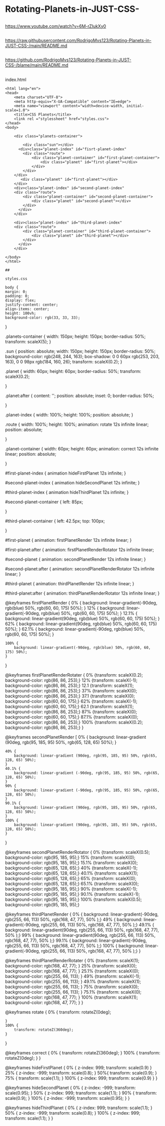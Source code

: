 # Rotating-Planets-in-JUST-CSS-

##

https://www.youtube.com/watch?v=6M-rZIukXy0

##

https://raw.githubusercontent.com/RodrigoMvs123/Rotating-Planets-in-JUST-CSS-/main/README.md

##

https://github.com/RodrigoMvs123/Rotating-Planets-in-JUST-CSS-/blame/main/README.md

##
index.html 
<!DOCTYPE html>
    <html lang="en">
    <head>
        <meta charset="UTF-8">
        <meta http-equiv="X-UA-Compatible" content="IE=edge">
        <meta name="viewport" content="width=device-width, initial-scale=1.0">
        <title>CSS Planets</title>
        <link rel ="stylessheet" href="styles.css">
    </head>
    <body>
        
        <div class="planets-container">

            <div class="sun"></div>
          <div>class="planet-index" id="fisrt-planet-index"
            <div class="route">
                <div class="planet-container" id="first-planet-container">
                    <div class="planet" id="first-planet"></div>    
                </div>
            </div>
        </div>
           <div class="planet" id="first-planet"></div>
        </div>
        <div>class="planet-index" id="second-planet-index"
        <div class="route">
            <div class="planet-container" id="second-planet-container">
                <div class="planet" id="second-planet"></div>  
            </div>  
          </div>
        </div>
        
        <div>class="planet-index" id="third-planet-index"
        <div class="route">
            <div class="planet-container" id="third-planet-container">
                <div class="planet" id="third-planet"></div>
            </div>
          </div>
        </div>
        
    </body>
    </html>
    
    ##
    
    styles.css
    
    body {
    margin: 0;
    padding: 0;
    display: flex;
    justify-content: center;
    align-items: center;
    height: 100vh;
    background-color: rgb(33, 33, 33);
}

.planets-container {
     width: 150px;
     height: 150px;
     border-radius: 50%;
     transform: scaleX(5);
}

.sun {
    position: absolute;
    width: 150px;
    height: 150px;
    border-radius: 50%;
    background-color: rgb(248, 244, 163);
    box-shadow: 0 0 60px rgb(253, 203, 163), 0 0 98px rgb(184, 160, 26);
    transform: scaleX(0.2);
}

.planet {
    width: 60px;
    height: 60px;
    border-radius: 50%;
    transform: scaleX(0.2);

}

.planet:after {
    content: '';
    position: absolute;
    inset: 0;
    border-radius: 50%;

}


.planet-index {
    width: 100%;
    height: 100%;
    position: absolute;
}


.route {
    width: 100%;
    height: 100%;
    animation: rotate 12s infinite linear;
    position: absolute;
    
}

.planet-container {
    width: 60px;
    height: 60px;
    animation: correct 12s infinite linear;
    position: absolute;

}

#first-planet-index {
    animation hideFirstPlanet 12s infinite;
}

#second-planet-index {
    animation hideSecondPlanet 12s infinite;
}

#third-planet-index {
    animation hideThirdPlanet 12s infinite;
}


#second-planet-container {
    left: 85px;

}

#third-planet-container {
    left: 42.5px;
    top: 100px;

}


#first-planet {
    animation: firstPlanetRender 12s infinite linear; 
}

#first-planet:after {
    animation: firstPlanetRenderRotator 12s infinite linear;

#second-planet {
    animation: secondPlanetRender 12s infinite linear; 
}

#second-planet:after {
    animation: secondPlanetRenderRotator 12s infinite linear;
}

#third-planet {
    animation: thirdPlanetRender 12s infinite linear; 
}

#third-planet:after {
    animation: thirdPlanetRenderRotator 12s infinite linear;
}

@keyframes firstPlanetRender {
    0% {
        background: linear-gradient(-90deg, rgb(blue) 50%, rgb(60, 60, 175) 50%);
    }
    12% {
        background: linear-gradient(-90deg, rgb(blue) 50%, rgb(60, 60, 175) 50%);
    }
    12.1% {
        background: linear-gradient(90deg, rgb(blue) 50%, rgb(60, 60, 175) 50%);
    }
    62% {
        background: linear-gradient(90deg, rgb(blue) 50%, rgb(60, 60, 175) 50%);
    }
    62.1% {
        background: linear-gradient(-90deg, rgb(blue) 50%, rgb(60, 60, 175) 50%);
    }

    100% {
        background: linear-gradient(-90deg, rgb(blue) 50%, rgb(60, 60, 175) 50%);
    }

}

@keyframes firstPlanetRenderRotater {
    0% {transform: scaleX(0.2); background-color: rgb(86, 86, 253);}
    12% {transform: scaleX(-1); background-color: rgb(86, 86, 253);}
    12.1 {transform: scaleX(1); background-color: rgb(86, 86, 253);}
    37% {transform: scaleX(0); background-color: rgb(86, 86, 253);}
    37.1 {transform: scaleX(0); background-color: rgb(60, 60, 175);}
    62% {transform: scaleX(-1); background-color: rgb(60, 60, 175);}
    62.1 {transform: scaleX(1); background-color: rgb(86, 86, 253);}
    87% {transform: scaleX(0); background-color: rgb(60, 60, 175);}
    87.1% {transform: scaleX(0); background-color: rgb(86, 86, 253);}
    100% {transform: scaleX(0.2); background-color: rgb(86, 86, 253);}
}

@keyframes secondPlanetRender [
    0% {
        background: linear-gradient (90deg, rgb(95, 185, 95) 50%, rgb(65, 128, 65) 50%);
    }   

    40% {
        background: linear-gradient (90deg, rgb(95, 185, 95) 50%, rgb(65, 128, 65) 50%);
    }
    40.1% {
        background: linear-gradient (-90deg, rgb(95, 185, 95) 50%, rgb(65, 128, 65) 50%);
    } 
    90% {
        background: linear-gradient (-90deg, rgb(95, 185, 95) 50%, rgb(65, 128, 65) 50%);
    }
    90.1% {
        background: linear-gradient (90deg, rgb(95, 185, 95) 50%, rgb(65, 128, 65) 50%);
    }
    100% {
        background: linear-gradient (90deg, rgb(95, 185, 95) 50%, rgb(65, 128, 65) 50%);
    }
}

@keyframes secondPlanetRenderRotator {
    0% {transform: scaleX(0.5); background-color: rgb(95, 185, 95);}
    15% {transform: scaleX(0); background-color: rgb(95, 185, 95);}
    15.1% {transform: scaleX(0); background-color: rgb(65, 128, 65);}
    40% {transform: scaleX(-1); background-color: rgb(65, 128, 65);}
    40.1% {transform: scaleX(1); background-color: rgb(65, 128, 65);}
    65% {transform: scaleX(0); background-color: rgb(65, 128, 65);}
    65.1% {transform: scaleX(0); background-color: rgb(95, 185, 95);}
    90% {transform: scaleX(-1); background-color: rgb(95, 185, 95);}
    90.1% {transform: scaleX(-1); background-color: rgb(95, 185, 95);}
    100% {transform: scaleX(0.5); background-color: rgb(95, 185, 95);} 

@keyframes thirdPlanetRender {
    0% { background: linear-gradient(-90deg, rgb(255, 66, 113) 50%, rgb(168, 47, 77), 50% );}
    49% { background: linear-gradient(-90deg, rgb(255, 66, 113) 50%, rgb(168, 47, 77), 50% );}
    49.1% { background: linear-gradient(90deg, rgb(255, 66, 113) 50%, rgb(168, 47, 77), 50% );}
    99% { background: linear-gradient(90deg, rgb(255, 66, 113) 50%, rgb(168, 47, 77), 50% );}
    99.1% { background: linear-gradient(-90deg, rgb(255, 66, 113) 50%, rgb(168, 47, 77), 50% );}
    100% { background: linear-gradient(-90deg, rgb(255, 66, 113) 50%, rgb(168, 47, 77), 50% );}
}

@keyframes thirdPlanetRenderRotater {
    0% {transform: scaleX(1); background-color: rgb(168, 47, 77); }
    25% {transform: scaleX(0); background-color: rgb(168, 47, 77); }
    25.1% {transform: scaleX(0); background-color: rgb(255, 66, 113); }
    49% {transform: scaleX(-1); background-color: rgb(255, 66, 113); }
    49.1% {transform: scaleX(1); background-color: rgb(255, 66, 113); }
    75% {transform: scaleX(0); background-color: rgb(255, 66, 113); }
    75.1% {transform: scaleX(0); background-color: rgb(168, 47, 77); }
    100% {transform: scaleX(1); background-color: rgb(168, 47, 77); }
}


@keyframes rotate {
    0% {
        transform: rotateZ(0deg);

    }
    100% {
        transform: rotateZ(360deg);
    }

}


@keyframes correct {
    0% {
        transform: rotateZ(360deg);
    }
    100% {
        transform: rotateZ(0deg);
    }
}

@keyframes hideFirstPlanet {
    0% {
        z-index: 999;
        transform: scale(0.9)
    }
    25% {
        z-index: -999;
        transform: scale(0.8);
    }
    50%{
        transform: scale(0.9);
    }
    75% {
        transform: scale(1.1);
    }
    100% {
        z-index: 999;
        transform: scale(0.9)
    }
}

@keyframes hideSecondPlanet {
    0% {
        z-index: -999;
        transform: scale(0.95);
    }
    50% {
        z-index: 999;
        transform: scale(1.1);
    }
    90% {
        transform: scale(0.9);
    }
    100% {
        z-index: -999;
        transform: scale(0.95);
    }
}

@keyframes hideThirdPlanet {
    0% {
        z-index: 999;
        transform: scale(1.1);
    }
    50% {
        z-index: -999;
        transform: scale(0.8);
    }
    100% {
        z-index: 999;
        transform: scale(1.1);
    }
}

##

